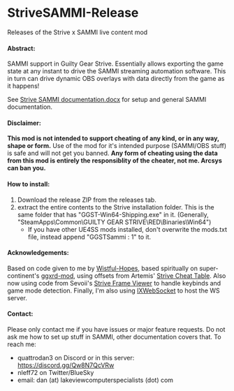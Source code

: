 # StriveSAMMI-Release
Releases of the Strive x SAMMI live content mod
#### Abstract:
SAMMI support in Guilty Gear Strive. Essentially allows exporting the game state at any instant to drive the SAMMI streaming automation software. This in turn can drive dynamic OBS overlays with data directly from the game as it happens!

See [Strive SAMMI documentation.docx](https://github.com/TheLettuceClub/StriveSAMMI-Release/blob/main/Strive%20SAMMI%20documentation.docx) for setup and general SAMMI documentation.

#### Disclaimer:
**This mod is not intended to support cheating of any kind, or in any way, shape or form.** Use of the mod for it's intended purpose (SAMMI/OBS stuff) is safe and will not get you banned. **Any form of cheating using the data from this mod is entirely the responsiblity of the cheater, not me. Arcsys can ban you.**

#### How to install:
1. Download the release ZIP from the releases tab.
2. extract the entire contents to the Strive installation folder. This is the same folder that has "GGST-Win64-Shipping.exe" in it. (Generally, "SteamApps\Common\GUILTY GEAR STRIVE\RED\Binaries\Win64\")
    * If you have other UE4SS mods installed, don't overwrite the mods.txt file, instead append "GGSTSammi : 1" to it.

#### Acknowledgements:
Based on code given to me by [Wistful-Hopes](https://github.com/WistfulHopes/), based spiritually on super-continent's [ggxrd-mod](https://github.com/super-continent/ggxrd-mod), using offsets from Artemis' [Strive Cheat Table](https://github.com/Tarquinous/GGST_CT). Also now using code from Sevoii's [Strive Frame Viewer](https://github.com/Sevoii/StriveFrameViewer) to handle keybinds and game mode detection. Finally, I'm also using [IXWebSocket](https://machinezone.github.io/IXWebSocket/) to host the WS server.

#### Contact:
Please only contact me if you have issues or major feature requests. Do not ask me how to set up stuff in SAMMI, other documentation covers that.
To reach me:
* quattrodan3 on Discord or in this server: https://discord.gg/Qw8N7QcVRw
* nleff72 on Twitter/BlueSky
* email: dan (at) lakeviewcomputerspecialists (dot) com
